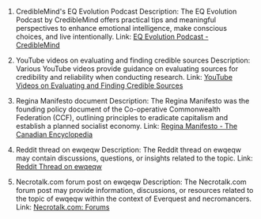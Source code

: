1. CredibleMind's EQ Evolution Podcast
   Description: The EQ Evolution Podcast by CredibleMind offers practical tips and meaningful perspectives to enhance emotional intelligence, make conscious choices, and live intentionally.
   Link: [EQ Evolution Podcast - CredibleMind](https://crediblemind.com/organizations/eq-evolution-podcast)

2. YouTube videos on evaluating and finding credible sources
   Description: Various YouTube videos provide guidance on evaluating sources for credibility and reliability when conducting research.
   Link: [YouTube Videos on Evaluating and Finding Credible Sources](https://www.youtube.com/results?search_query=YouTube+videos+on+evaluating+and+finding+credible+sources)

3. Regina Manifesto document
   Description: The Regina Manifesto was the founding policy document of the Co-operative Commonwealth Federation (CCF), outlining principles to eradicate capitalism and establish a planned socialist economy.
   Link: [Regina Manifesto - The Canadian Encyclopedia](https://www.thecanadianencyclopedia.ca/en/article/regina-manifesto-1933)

4. Reddit thread on ewqeqw
   Description: The Reddit thread on ewqeqw may contain discussions, questions, or insights related to the topic.
   Link: [Reddit Thread on ewqeqw](https://www.reddit.com/)

5. Necrotalk.com forum post on ewqeqw
   Description: The Necrotalk.com forum post may provide information, discussions, or resources related to the topic of ewqeqw within the context of Everquest and necromancers.
   Link: [Necrotalk.com: Forums](https://www.necrotalk.com/)